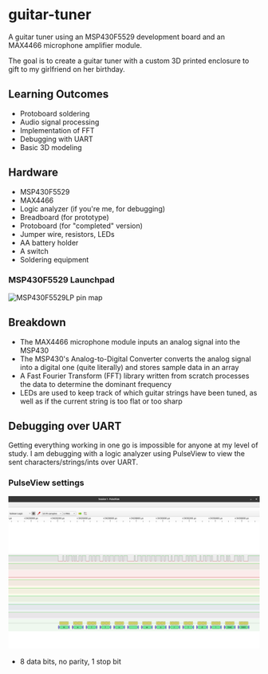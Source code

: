 # guitar-tuner

A guitar tuner using an MSP430F5529 development board and an MAX4466 microphone amplifier module.

The goal is to create a guitar tuner with a custom 3D printed enclosure to gift to my girlfriend on her birthday.

## Learning Outcomes
- Protoboard soldering
- Audio signal processing
- Implementation of FFT
- Debugging with UART
- Basic 3D modeling

## Hardware
- MSP430F5529
- MAX4466
- Logic analyzer (if you're me, for debugging)
- Breadboard (for prototype)
- Protoboard (for "completed" version)
- Jumper wire, resistors, LEDs
- AA battery holder
- A switch
- Soldering equipment

### MSP430F5529 Launchpad
![MSP430F5529LP pin map](docs/MSP430F5529-Launchpad-Pin-Map.png)

## Breakdown
- The MAX4466 microphone module inputs an analog signal into the MSP430
- The MSP430's Analog-to-Digital Converter converts the analog signal into a digital one (quite literally) and stores sample data in an array
- A Fast Fourier Transform (FFT) library written from scratch processes the data to determine the dominant frequency
- LEDs are used to keep track of which guitar strings have been tuned, as well as if the current string is too flat or too sharp

## Debugging over UART
Getting everything working in one go is impossible for anyone at my level of study. I am debugging with a logic analyzer using PulseView to view the sent characters/strings/ints over UART.

### PulseView settings
![PulseView settings for UART](docs/pulseview-uart-example.png)
- 8 data bits, no parity, 1 stop bit
